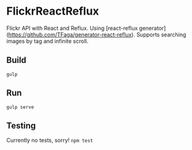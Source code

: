 # FlickrReactReflux
Flickr API with React and Reflux. Using [react-reflux generator] (https://github.com/TFaga/generator-react-reflux). Supports searching images by tag and infinite scroll.

## Build
`gulp`

## Run
`gulp serve`

## Testing
Currently no tests, sorry!
`npm test`
